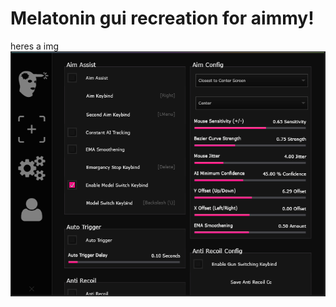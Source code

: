 # Melatonin gui recreation for aimmy!
heres a img
![melatonin](https://raw.githubusercontent.com/burycorpse/Aimmy-guis/main/adada.png)
